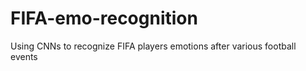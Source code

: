 # FIFA-emo-recognition
Using CNNs to recognize FIFA players emotions after various football events 
